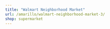 ```yaml
---
title: "Walmart Neighborhood Market"
url: /amarillo/walmart-neighborhood-market-3/
shop: supermarket
---
```

